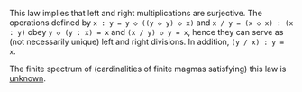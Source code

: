 This law implies that left and right multiplications are surjective.  The operations defined by `x : y = y ◇ ((y ◇ y) ◇ x)` and `x / y = (x ◇ x) : (x : y)` obey `y ◇ (y : x) = x` and `(x / y) ◇ y = x`, hence they can serve as (not necessarily unique) left and right divisions.  In addition, `(y / x) : y = x`.

The finite spectrum of (cardinalities of finite magmas satisfying) this law is [unknown](https://leanprover.zulipchat.com/#narrow/channel/458659-Equational/topic/Order.203.20Spectra/with/527073087).
